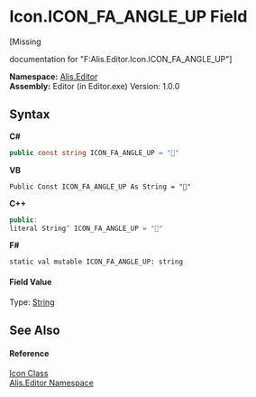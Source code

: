 # Icon.ICON_FA_ANGLE_UP Field
 

\[Missing <summary> documentation for "F:Alis.Editor.Icon.ICON_FA_ANGLE_UP"\]

**Namespace:**&nbsp;<a href="b150ade4-39de-a232-5f06-d3cdc1b2c538">Alis.Editor</a><br />**Assembly:**&nbsp;Editor (in Editor.exe) Version: 1.0.0

## Syntax

**C#**<br />
``` C#
public const string ICON_FA_ANGLE_UP = ""
```

**VB**<br />
``` VB
Public Const ICON_FA_ANGLE_UP As String = ""
```

**C++**<br />
``` C++
public:
literal String^ ICON_FA_ANGLE_UP = ""
```

**F#**<br />
``` F#
static val mutable ICON_FA_ANGLE_UP: string
```


#### Field Value
Type: <a href="https://docs.microsoft.com/dotnet/api/system.string" target="_blank">String</a>

## See Also


#### Reference
<a href="cc0f883c-67f8-f772-c6d7-a60b129f22a7">Icon Class</a><br /><a href="b150ade4-39de-a232-5f06-d3cdc1b2c538">Alis.Editor Namespace</a><br />